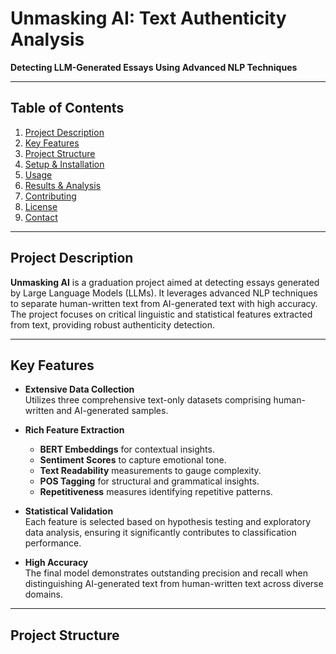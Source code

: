 # Unmasking AI: Text Authenticity Analysis
**Detecting LLM-Generated Essays Using Advanced NLP Techniques**

---

## Table of Contents
1. [Project Description](#project-description)
2. [Key Features](#key-features)
3. [Project Structure](#project-structure)
4. [Setup & Installation](#setup--installation)
5. [Usage](#usage)
6. [Results & Analysis](#results--analysis)
7. [Contributing](#contributing)
8. [License](#license)
9. [Contact](#contact)

---

## Project Description
**Unmasking AI** is a graduation project aimed at detecting essays generated by Large Language Models (LLMs). It leverages advanced NLP techniques to separate human-written text from AI-generated text with high accuracy. The project focuses on critical linguistic and statistical features extracted from text, providing robust authenticity detection.

---

## Key Features
- **Extensive Data Collection**  
  Utilizes three comprehensive text-only datasets comprising human-written and AI-generated samples.

- **Rich Feature Extraction**  
  - **BERT Embeddings** for contextual insights.  
  - **Sentiment Scores** to capture emotional tone.  
  - **Text Readability** measurements to gauge complexity.  
  - **POS Tagging** for structural and grammatical insights.  
  - **Repetitiveness** measures identifying repetitive patterns.

- **Statistical Validation**  
  Each feature is selected based on hypothesis testing and exploratory data analysis, ensuring it significantly contributes to classification performance.

- **High Accuracy**  
  The final model demonstrates outstanding precision and recall when distinguishing AI-generated text from human-written text across diverse domains.

---

## Project Structure
